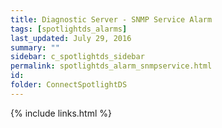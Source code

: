 ```yaml
---
title: ﻿Diagnostic Server - SNMP Service Alarm
tags: [spotlightds_alarms]
last_updated: July 29, 2016
summary: ""
sidebar: c_spotlightds_sidebar
permalink: spotlightds_alarm_snmpservice.html
id:
folder: ConnectSpotlightDS
---
```


{% include links.html %}
